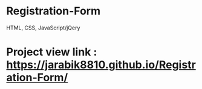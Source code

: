 # Registration-Form
HTML, CSS, JavaScript/jQery

# Project view link : https://jarabik8810.github.io/Registration-Form/
